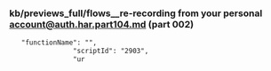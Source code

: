 ### kb/previews_full/flows__re-recording from your personal account@auth.har.part104.md (part 002)

```md
   "functionName": "",
                "scriptId": "2903",
                "ur
```

```

